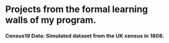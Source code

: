 # Projects from the formal learning walls of my program.
  ### Census19 Data: Simulated dataset from the UK census in 1808.
